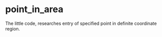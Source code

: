 # point_in_area
The little code, researches entry of specified point in definite coordinate region.
